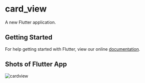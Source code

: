 # card_view

A new Flutter application.

## Getting Started

For help getting started with Flutter, view our online
[documentation](https://flutter.io/).

## Shots of Flutter App
![cardview](https://user-images.githubusercontent.com/23660137/38110686-0f34897e-33ba-11e8-8fef-b165db848d9a.PNG)
